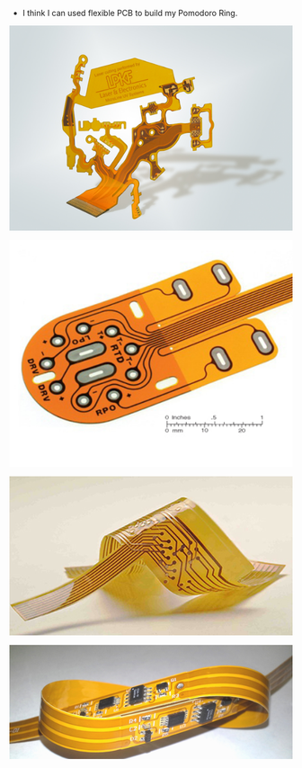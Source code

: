 * I think I can used flexible PCB to build my Pomodoro Ring.

![./20161130-1105-gmt+2-example-of-flexible-pcb-1.png](./20161130-1105-gmt+2-example-of-flexible-pcb-1.png)

![./20161130-1105-gmt+2-example-of-flexible-pcb-2.png](./20161130-1105-gmt+2-example-of-flexible-pcb-2.png)

![./20161130-1105-gmt+2-example-of-flexible-pcb-3.png](./20161130-1105-gmt+2-example-of-flexible-pcb-3.png)

![./20161130-1105-gmt+2-example-of-flexible-pcb-4.png](./20161130-1105-gmt+2-example-of-flexible-pcb-4.png)